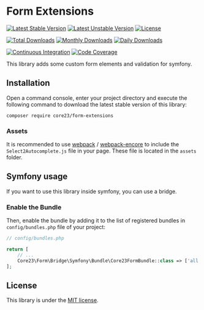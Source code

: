 Form Extensions
===============
[![Latest Stable Version](https://poser.pugx.org/core23/form-extensions/v/stable)](https://packagist.org/packages/core23/form-extensions)
[![Latest Unstable Version](https://poser.pugx.org/core23/form-extensions/v/unstable)](https://packagist.org/packages/core23/form-extensions)
[![License](https://poser.pugx.org/core23/form-extensions/license)](LICENSE.md)

[![Total Downloads](https://poser.pugx.org/core23/form-extensions/downloads)](https://packagist.org/packages/core23/form-extensions)
[![Monthly Downloads](https://poser.pugx.org/core23/form-extensions/d/monthly)](https://packagist.org/packages/core23/form-extensions)
[![Daily Downloads](https://poser.pugx.org/core23/form-extensions/d/daily)](https://packagist.org/packages/core23/form-extensions)

[![Continuous Integration](https://github.com/core23/form-extensions/workflows/Continuous%20Integration/badge.svg)](https://github.com/core23/form-extensions/actions)
[![Code Coverage](https://codecov.io/gh/core23/form-extensions/branch/master/graph/badge.svg)](https://codecov.io/gh/core23/form-extensions)

This library adds some custom form elements and validation for symfony.

## Installation

Open a command console, enter your project directory and execute the following command to download the latest stable version of this library:

```
composer require core23/form-extensions
```

### Assets

It is recommended to use [webpack](https://webpack.js.org/) / [webpack-encore](https://github.com/symfony/webpack-encore)
to include the `Select2Autocomplete.js` file in your page. These file is located in the `assets` folder.

## Symfony usage

If you want to use this library inside symfony, you can use a bridge.

### Enable the Bundle

Then, enable the bundle by adding it to the list of registered bundles in `config/bundles.php` file of your project:

```php
// config/bundles.php

return [
    // ...
    Core23\Form\Bridge\Symfony\Bundle\Core23FormBundle::class => ['all' => true],
];
```

## License

This library is under the [MIT license](LICENSE.md).
